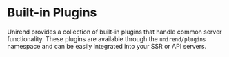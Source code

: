 # Built-in Plugins

<!-- toc -->

<!-- tocstop -->

Unirend provides a collection of built-in plugins that handle common server functionality. These plugins are available through the `unirend/plugins` namespace and can be easily integrated into your SSR or API servers.
